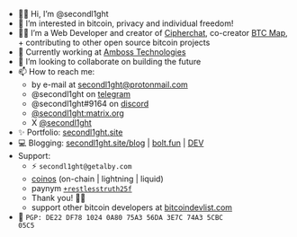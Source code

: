 - 👋🏼 Hi, I’m @secondl1ght
- 👀 I’m interested in bitcoin, privacy and individual freedom!
- 👨‍💻 I’m a Web Developer and creator of [Cipherchat](https://cipherchat.app), co-creator [BTC Map](https://btcmap.org), + contributing to other open source bitcoin projects
- 🔨 Currently working at [Amboss Technologies](https://amboss.tech/)
- 💞️ I’m looking to collaborate on building the future
- 📫 How to reach me: 
  - by e-mail at secondl1ght@protonmail.com
  - @secondl1ght on [telegram](https://t.me/secondl1ght)
  - @secondl1ght#9164 on [discord](https://discord.com/login)
  - [@secondl1ght:matrix.org](https://matrix.to/#/@secondl1ght:matrix.org)
  - X [@secondl1ght](https://twitter.com/secondl1ght)
- ✨ Portfolio: [secondl1ght.site](https://secondl1ght.site)
- 💻 Blogging: [secondl1ght.site/blog](https://secondl1ght.site/blog) | [bolt.fun](https://makers.bolt.fun/profile/34/secondl1ght) | [DEV](https://dev.to/secondl1ght)
- Support:
  - ⚡ `secondl1ght@getalby.com`
  - [coinos](https://classic.coinos.io/secondl1ght) (on-chain | lightning | liquid)
  - paynym [`+restlesstruth25f`](https://paynym.is/+restlesstruth25f)
  - Thank you! 🙌🏼
  - support other bitcoin developers at [bitcoindevlist.com](https://bitcoindevlist.com)  
- 🔑 <code>PGP: DE22 DF78 1024 0A80 75A3 56DA 3E7C 74A3 5CBC 05C5</code>

<!---
secondl1ght/secondl1ght is a ✨ special ✨ repository because its `README.md` (this file) appears on your GitHub profile.
You can click the Preview link to take a look at your changes.
--->
